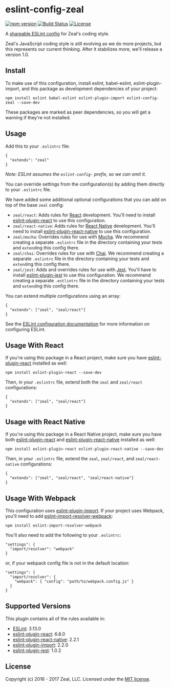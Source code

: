# eslint-config-zeal

[![npm version](https://badge.fury.io/js/eslint-config-zeal.svg)](https://www.npmjs.com/package/eslint-config-zeal)
[![Build Status](https://travis-ci.org/CodingZeal/eslint-config-zeal.svg?branch=master)](https://travis-ci.org/CodingZeal/eslint-config-zeal)
[![License](https://img.shields.io/badge/license-MIT-blue.svg)](https://opensource.org/licenses/MIT)

A [shareable ESLint config](http://eslint.org/docs/developer-guide/shareable-configs) for Zeal's coding style.

Zeal's JavaScript coding style is still evolving as we do more projects, but this represents our current thinking.  After it stabilizes more, we'll release a version 1.0.

## Install

To make use of this configuration, install eslint, babel-eslint, eslint-plugin-import, and this package as development dependencies of your project:

```
npm install eslint babel-eslint eslint-plugin-import eslint-config-zeal --save-dev
```

These packages are marked as peer dependencies, so you will get a warning if they're not installed.

## Usage

Add this to your `.eslintrc` file:

```
{
  "extends": "zeal"
}
```

*Note: ESLint assumes the `eslint-config-` prefix, so we can omit it.*

You can override settings from the configuration(s) by adding them directly to your `.eslintrc` file.

We have added some additional optional configurations that you can add on top of the base `zeal` config:

* `zeal/react`: Adds rules for [React](https://github.com/reactjs) development.  You'll need to install [eslint-plugin-react](https://github.com/yannickcr/eslint-plugin-react) to use this configuration.
* `zeal/react-native`: Adds rules for [React Native](https://facebook.github.io/react-native/) development.  You'll need to install [eslint-plugin-react-native](https://github.com/intellicode/eslint-plugin-react-native) to use this configuration.
* `zeal/mocha`: Overrides rules for use with [Mocha](https://mochajs.org/).  We recommend creating a separate `.eslintrc` file in the directory containing your tests and `extend`ing this config there.
* `zeal/chai`: Overrides rules for use with [Chai](http://chaijs.com/).  We recommend creating a separate `.eslintrc` file in the directory containing your tests and `extend`ing this config there.
* `zeal/jest`: Adds and overrides rules for use with [Jest](http://facebook.github.io/jest/). You'll have to install [eslint-plugin-jest](https://github.com/jkimbo/eslint-plugin-jest) to use this configuration. We recommend creating a separate `.estlintrc` file in the directory containing your tests and `extend`ing this config there.

You can extend multiple configurations using an array:

```
{
  "extends": ["zeal", "zeal/react"]
}
```

See the [ESLint configuration documentation](http://eslint.org/docs/user-guide/configuring) for more information on configuring ESLint.

## Usage With React

If you're using this package in a React project, make sure you have [eslint-plugin-react](https://github.com/yannickcr/eslint-plugin-react) installed as well:

```
npm install eslint-plugin-react --save-dev
```

Then, in your `.eslintrc` file, extend both the `zeal` and `zeal/react` configurations:

```
{
  "extends": ["zeal", "zeal/react"]
}
```

## Usage with React Native

If you're using this package in a React Native project, make sure you have both [eslint-plugin-react](https://github.com/yannickcr/eslint-plugin-react) and [eslint-plugin-react-native](https://github.com/intellicode/eslint-plugin-react-native) installed as well:

```
npm install eslint-plugin-react eslint-plugin-react-native --save-dev
```

Then, in your `.eslintrc` file, extend the `zeal`, `zeal/react`, and `zeal/react-native` configurations:

```
{
  "extends": ["zeal", "zeal/react", "zeal/react-native"]
}
```

## Usage With Webpack

This configuration uses [eslint-plugin-import](https://github.com/benmosher/eslint-plugin-import).  If your project uses Webpack, you'll need to add [eslint-import-resolver-webpack](https://www.npmjs.com/package/eslint-import-resolver-webpack):

```
npm install eslint-import-resolver-webpack
```

You'll also need to add the following to your `.eslintrc`:

```
"settings": {
  "import/resolver": "webpack"
}
```

or, if your webpack config file is not in the default location:

```
"settings": {
  "import/resolver": {
    "webpack": { "config": "path/to/webpack.config.js" }
  }
}
```

## Supported Versions

This plugin contains all of the rules available in:

* [ESLint](http://eslint.org/): 3.13.0
* [eslint-plugin-react](https://github.com/yannickcr/eslint-plugin-react): 6.8.0
* [eslint-plugin-react-native](https://github.com/intellicode/eslint-plugin-react-native): 2.2.1
* [eslint-plugin-import](https://github.com/benmosher/eslint-plugin-import): 2.2.0
* [eslint-plugin-jest](https://github.com/jkimbo/eslint-plugin-jest): 1.0.2

## License

Copyright (c) 2016 - 2017 Zeal, LLC.  Licensed under the [MIT license](https://opensource.org/licenses/MIT).
